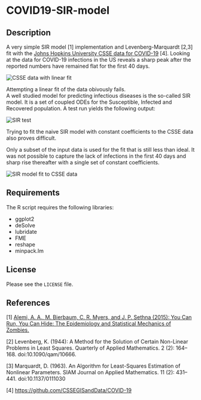 # COVID19-SIR-model
## Description
A very simple SIR model [1] implementation and Levenberg-Marquardt [2,3] fit with the [Johns Hopkins University CSSE data for COVID-19](https://github.com/CSSEGISandData/COVID-19) [4].
Looking at the data for COVID-19 infections in the US reveals a sharp peak after the reported numbers have remained flat for the first 40 days.  

![CSSE data with linear fit](images/Infection_data.png)  

Attempting a linear fit of the data obivously fails.  
A well studied model for predicting infectious diseases is the so-called SIR model. 
It is a set of coupled ODEs for the Susceptible, Infected and Recovered population. A test run yields the following output:  

![SIR test](images/SIR_model_output.png)

Trying to fit the naive SIR model with constant coefficients to the CSSE data also proves difficult.  

Only a subset of the input data is used for the fit that is still less than ideal. It was not possible to capture the lack of infections in the first 40 days and sharp rise thereafter with a single set of constant coefficients.

![SIR model fit to CSSE data](images/SIR_model_fit.png)

## Requirements
The R script requires the following libraries:
* ggplot2
* deSolve
* lubridate
* FME
* reshape
* minpack.lm

## License
Please see the `LICENSE` file.

## References
[1] [Alemi, A. A., M. Bierbaum, C. R. Myers, and J. P. Sethna (2015): You Can Run, You Can Hide: The Epidemiology and Statistical Mechanics of Zombies.](https://arxiv.org/abs/1503.01104)

[2] Levenberg, K. (1944): A Method for the Solution of Certain Non-Linear Problems in Least Squares. Quarterly of Applied Mathematics. 2 (2): 164–168. doi:10.1090/qam/10666.

[3] Marquardt, D. (1963). An Algorithm for Least-Squares Estimation of Nonlinear Parameters. SIAM Journal on Applied Mathematics. 11 (2): 431–441. doi:10.1137/0111030

[4] https://github.com/CSSEGISandData/COVID-19
